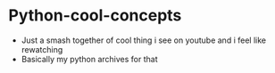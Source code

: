 # Python-cool-concepts
* Just a smash together of cool thing i see on youtube and i feel like rewatching
* Basically my python archives for that
